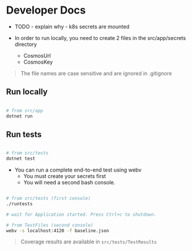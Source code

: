 # Developer Docs

- TODO - explain why - k8s secrets are mounted

- In order to run locally, you need to create 2 files in the src/app/secrets directory
  - CosmosUrl
  - CosmosKey

> The file names are case sensitive and are ignored in .gitignore

## Run locally

```bash

# from src/app
dotnet run

```

## Run tests

```bash

# from src/tests
dotnet test

```

- You can run a complete end-to-end test using webv
  - You must create your secrets first
  - You will need a second bash console.

```bash

# from src/tests (first console)
./runtests

# wait for Application started. Press Ctrl+c to shutdown.

# from TestFiles (second console)
webv -s localhost:4120 -f baseline.json

```

> Coverage results are available in `src/tests/TestResults`
